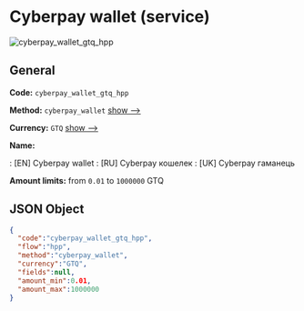 
# Сyberpay wallet (service) 
![cyberpay_wallet_gtq_hpp](https://static.openfintech.io/payment_methods/cyberpay_wallet_gtq_hpp/logo.svg?w=400&c=v0.59.26#w200)  

## General 
 
**Code:** `cyberpay_wallet_gtq_hpp` 
 
**Method:** `cyberpay_wallet` 
 [show -->](/payment-methods/cyberpay_wallet/) 
 
**Currency:** `GTQ` [show -->](/currencies/GTQ/) 
 
**Name:** 
 
:	[EN] Сyberpay wallet 
:	[RU] Сyberpay кошелек 
:	[UK] Сyberpay гаманець 
 
**Amount limits:** from `0.01` to `1000000` GTQ 

## JSON Object 

```json
{
  "code":"cyberpay_wallet_gtq_hpp",
  "flow":"hpp",
  "method":"cyberpay_wallet",
  "currency":"GTQ",
  "fields":null,
  "amount_min":0.01,
  "amount_max":1000000
}
```  
